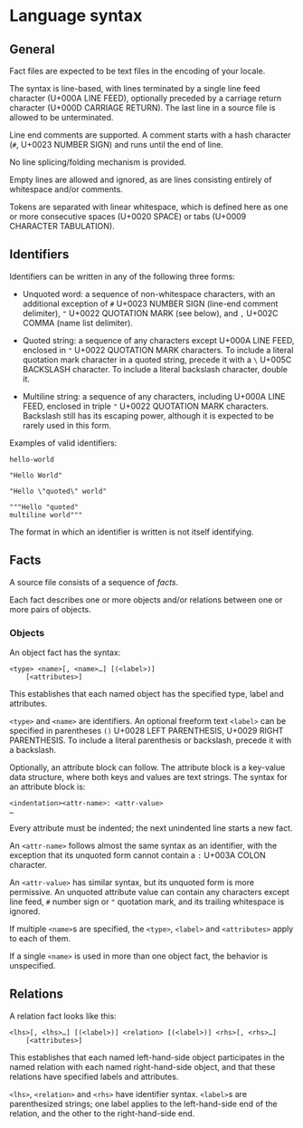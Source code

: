# Language syntax

## General

Fact files are expected to be text files in the encoding of your locale.

The syntax is line-based, with lines terminated by a single line feed
character (U+000A LINE FEED), optionally preceded by a carriage return
character (U+000D CARRIAGE RETURN). The last line in a source file is
allowed to be unterminated.

Line end comments are supported. A comment starts with a hash
character (`#`, U+0023 NUMBER SIGN) and runs until the end of line.

No line splicing/folding mechanism is provided.

Empty lines are allowed and ignored, as are lines consisting entirely
of whitespace and/or comments.

Tokens are separated with linear whitespace, which is defined here as
one or more consecutive spaces (U+0020 SPACE) or tabs (U+0009
CHARACTER TABULATION).

## Identifiers

Identifiers can be written in any of the following three forms:

* Unquoted word: a sequence of non-whitespace characters, with an
  additional exception of `#` U+0023 NUMBER SIGN (line-end comment
  delimiter), `"` U+0022 QUOTATION MARK (see below), and `,` U+002C
  COMMA (name list delimiter).

* Quoted string: a sequence of any characters except U+000A LINE FEED,
  enclosed in `"` U+0022 QUOTATION MARK characters. To include a
  literal quotation mark character in a quoted string, precede it with
  a `\` U+005C BACKSLASH character. To include a literal backslash
  character, double it.

* Multiline string: a sequence of any characters, including U+000A
  LINE FEED, enclosed in triple `"` U+0022 QUOTATION MARK characters.
  Backslash still has its escaping power, although it is expected to
  be rarely used in this form.

Examples of valid identifiers:

    hello-world

    "Hello World"

    "Hello \"quoted\" world"

    """Hello "quoted"
    multiline world"""

The format in which an identifier is written is not itself
identifying.

## Facts

A source file consists of a sequence of *facts*.

Each fact describes one or more objects and/or relations between one
or more pairs of objects.

### Objects

An object fact has the syntax:

    <type> <name>[, <name>…] [(<label>)]
        [<attributes>]

This establishes that each named object has the specified type, label
and attributes.

`<type>` and `<name>` are identifiers. An optional freeform text
`<label>` can be specified in parentheses `()` U+0028 LEFT
PARENTHESIS, U+0029 RIGHT PARENTHESIS. To include a literal
parenthesis or backslash, precede it with a backslash.

Optionally, an attribute block can follow. The attribute block is a
key-value data structure, where both keys and values are text strings.
The syntax for an attribute block is:

    <indentation><attr-name>: <attr-value>
    …

Every attribute must be indented; the next unindented line starts a
new fact.

An `<attr-name>` follows almost the same syntax as an identifier, with
the exception that its unquoted form cannot contain a `:` U+003A COLON
character.

An `<attr-value>` has similar syntax, but its unquoted form is more
permissive. An unquoted attribute value can contain any characters
except line feed, `#` number sign or `"` quotation mark, and its
trailing whitespace is ignored.

If multiple `<name>`s are specified, the `<type>`, `<label>` and
`<attributes>` apply to each of them.

If a single `<name>` is used in more than one object fact, the
behavior is unspecified.


## Relations

A relation fact looks like this:

    <lhs>[, <lhs>…] [(<label>)] <relation> [(<label>)] <rhs>[, <rhs>…]
        [<attributes>]

This establishes that each named left-hand-side object participates in
the named relation with each named right-hand-side object, and that
these relations have specified labels and attributes.

`<lhs>`, `<relation>` and `<rhs>` have identifier syntax. `<label>`s
are parenthesized strings; one label applies to the left-hand-side end
of the relation, and the other to the right-hand-side end.
